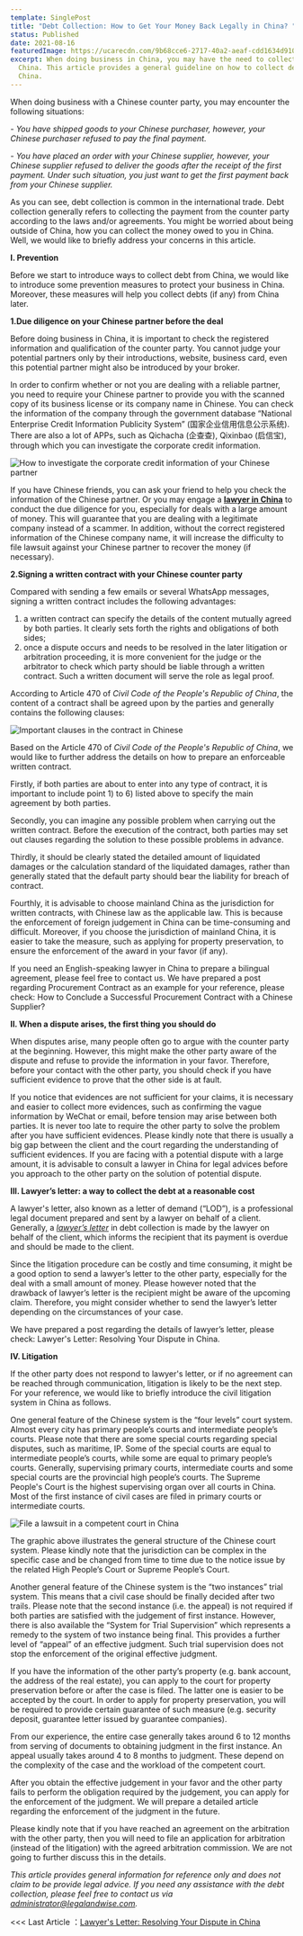 ```yaml
---
template: SinglePost
title: "Debt Collection: How to Get Your Money Back Legally in China? "
status: Published
date: 2021-08-16
featuredImage: https://ucarecdn.com/9b68cce6-2717-40a2-aeaf-cdd1634d910c/
excerpt: When doing business in China, you may have the need to collect debt in
  China. This article provides a general guideline on how to collect debt in
  China.
---
```

When doing business with a Chinese counter party, you may encounter the following situations:

*\- You have shipped goods to your Chinese purchaser, however, your Chinese purchaser refused to pay the final payment.*

*\- You have placed an order with your Chinese supplier, however, your Chinese supplier refused to deliver the goods after the receipt of the first payment. Under such situation, you just want to get the first payment back from your Chinese supplier.*

As you can see, debt collection is common in the international trade. Debt collection generally refers to collecting the payment from the counter party according to the laws and/or agreements. You might be worried about being outside of China, how you can collect the money owed to you in China. Well, we would like to briefly address your concerns in this article.

**I. Prevention**

Before we start to introduce ways to collect debt from China, we would like to introduce some prevention measures to protect your business in China. Moreover, these measures will help you collect debts (if any) from China later. 

**1.Due diligence on your Chinese partner before the deal** 

Before doing business in China, it is important to check the registered information and qualification of the counter party. You cannot judge your potential partners only by their introductions, website, business card, even this potential partner might also be introduced by your broker.

In order to confirm whether or not you are dealing with a reliable partner, you need to require your Chinese partner to provide you with the scanned copy of its business license or its company name in Chinese. You can check the information of the company through the government database “National Enterprise Credit Information Publicity System” (国家企业信用信息公示系统). There are also a lot of APPs, such as Qichacha (企查查), Qixinbao (启信宝), through which you can investigate the corporate credit information.

![How to investigate the corporate credit information of your Chinese partner](https://ucarecdn.com/bdf10a09-4382-4829-b914-f5cea28055b1/ "National Enterprise Credit Information Publicity System")

If you have Chinese friends, you can ask your friend to help you check the information of the Chinese partner. Or you may engage a **[lawyer in China](https://www.legalandwise.com/)** to conduct the due diligence for you, especially for deals with a large amount of money. This will guarantee that you are dealing with a legitimate company instead of a scammer. In addition, without the correct registered information of the Chinese company name, it will increase the difficulty to file lawsuit against your Chinese partner to recover the money (if necessary).

**2.Signing a written contract with your Chinese counter party**

Compared with sending a few emails or several WhatsApp messages, signing a written contract includes the following advantages:

1. a written contract can specify the details of the content mutually agreed by both parties. It clearly sets forth the rights and obligations of both sides; 
2. once a dispute occurs and needs to be resolved in the later litigation or arbitration proceeding, it is more convenient for the judge or the arbitrator to check which party should be liable through a written contract. Such a written document will serve the role as legal proof.

According to Article 470 of *Civil Code of the People's Republic of China*, the content of a contract shall be agreed upon by the parties and generally contains the following clauses:

![Important clauses in the contract in Chinese](https://ucarecdn.com/f7af49ab-4a3b-45eb-bf7b-d69905b8e8f8/ "Main Clauses in the Contract in China")

Based on the Article 470 of *Civil Code of the People's Republic of China*, we would like to further address the details on how to prepare an enforceable written contract.  

Firstly, if both parties are about to enter into any type of contract, it is important to include point 1) to 6) listed above to specify the main agreement by both parties.

Secondly, you can imagine any possible problem when carrying out the written contract. Before the execution of the contract, both parties may set out clauses regarding the solution to these possible problems in advance. 

Thirdly, it should be clearly stated the detailed amount of liquidated damages or the calculation standard of the liquidated damages, rather than generally stated that the default party should bear the liability for breach of contract.

Fourthly, it is advisable to choose mainland China as the jurisdiction for written contracts, with Chinese law as the applicable law. This is because the enforcement of foreign judgement in China can be time-consuming and difficult. Moreover, if you choose the jurisdiction of mainland China, it is easier to take the measure, such as applying for property preservation, to ensure the enforcement of the award in your favor (if any).  

If you need an English-speaking lawyer in China to prepare a bilingual agreement, please feel free to contact us. We have prepared a post regarding Procurement Contract as an example for your reference, please check: How to Conclude a Successful Procurement Contract with a Chinese Supplier?  

**II. When a dispute arises, the first thing you should do**

When disputes arise, many people often go to argue with the counter party at the beginning. However, this might make the other party aware of the dispute and refuse to provide the information in your favor. Therefore, before your contact with the other party, you should check if you have sufficient evidence to prove that the other side is at fault.

If you notice that evidences are not sufficient for your claims, it is necessary and easier to collect more evidences, such as confirming the vague information by WeChat or email, before tension may arise between both parties. It is never too late to require the other party to solve the problem after you have sufficient evidences. Please kindly note that there is usually a big gap between the client and the court regarding the understanding of sufficient evidences. If you are facing with a potential dispute with a large amount, it is advisable to consult a lawyer in China for legal advices before you approach to the other party on the solution of potential dispute. 

**III. Lawyer’s letter: a way to collect the debt at a reasonable cost**  

A lawyer's letter, also known as a letter of demand (“LOD”), is a professional legal document prepared and sent by a lawyer on behalf of a client. Generally, a *[lawyer’s letter](https://www.legalandwise.com/posts/lawyers-letter-resolving-your-dispute-in-china/)* in debt collection is made by the lawyer on behalf of the client, which informs the recipient that its payment is overdue and should be made to the client. 

Since the litigation procedure can be costly and time consuming, it might be a good option to send a lawyer’s letter to the other party, especially for the deal with a small amount of money. Please however noted that the drawback of lawyer’s letter is the recipient might be aware of the upcoming claim. Therefore, you might consider whether to send the lawyer’s letter depending on the circumstances of your case.   

We have prepared a post regarding the details of lawyer’s letter, please check: Lawyer's Letter: Resolving Your Dispute in China. 

**IV. Litigation** 

If the other party does not respond to lawyer's letter, or if no agreement can be reached through communication, litigation is likely to be the next step. For your reference, we would like to briefly introduce the civil litigation system in China as follows.   

One general feature of the Chinese system is the “four levels” court system. Almost every city has primary people’s courts and intermediate people’s courts. Please note that there are some special courts regarding special disputes, such as maritime, IP. Some of the special courts are equal to intermediate people’s courts, while some are equal to primary people’s courts. Generally, supervising primary courts, intermediate courts and some special courts are the provincial high people’s courts. The Supreme People's Court is the highest supervising organ over all courts in China. Most of the first instance of civil cases are filed in primary courts or intermediate courts.  

![File a lawsuit in a competent court in China](https://ucarecdn.com/3f270f33-6f34-418f-9f02-0dbdbf790c51/ "Structure of the Chinese Court System")

The graphic above illustrates the general structure of the Chinese court system. Please kindly note that the jurisdiction can be complex in the specific case and be changed from time to time due to the notice issue by the related High People’s Court or Supreme People’s Court. 

Another general feature of the Chinese system is the “two instances” trial system. This means that a civil case should be finally decided after two trails. Please note that the second instance (i.e. the appeal) is not required if both parties are satisfied with the judgement of first instance. However, there is also available the “System for Trial Supervision” which represents a remedy to the system of two instance being final. This provides a further level of “appeal” of an effective judgment. Such trial supervision does not stop the enforcement of the original effective judgment.

If you have the information of the other party’s property (e.g. bank account, the address of the real estate), you can apply to the court for property preservation before or after the case is filed. The latter one is easier to be accepted by the court. In order to apply for property preservation, you will be required to provide certain guarantee of such measure (e.g. security deposit, guarantee letter issued by guarantee companies). 

From our experience, the entire case generally takes around 6 to 12 months from serving of documents to obtaining judgment in the first instance. An appeal usually takes around 4 to 8 months to judgment. These depend on the complexity of the case and the workload of the competent court.

After you obtain the effective judgement in your favor and the other party fails to perform the obligation required by the judgement, you can apply for the enforcement of the judgment. We will prepare a detailed article regarding the enforcement of the judgment in the future. 

Please kindly note that if you have reached an agreement on the arbitration with the other party, then you will need to file an application for arbitration (instead of the litigation) with the agreed arbitration commission. We are not going to further discuss this in the details.  

*This article provides general information for reference only and does not claim to be provide legal advice. If you need any assistance with the debt collection, please feel free to contact us via administrator@legalandwise.com.*

<<< Last Article ：[Lawyer's Letter: Resolving Your Dispute in China](https://www.legalandwise.com/posts/lawyers-letter-resolving-your-dispute-in-china/)